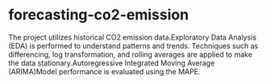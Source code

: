 # forecasting-co2-emission
The project utilizes historical CO2 emission data.Exploratory Data Analysis (EDA) is performed to understand patterns and trends. Techniques such as differencing, log transformation, and rolling averages are applied to make the data stationary.Autoregressive Integrated Moving Average (ARIMA)Model performance is evaluated using the MAPE.
